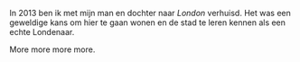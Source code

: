 In 2013 ben ik met mijn man en dochter naar *London* verhuisd.
Het was een geweldige kans om hier te gaan wonen en de stad te leren kennen als een
echte Londenaar.

More more more more.
